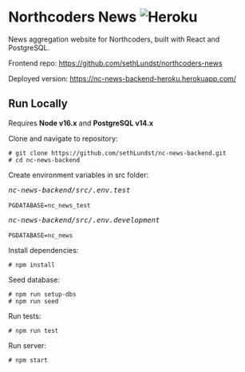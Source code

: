 # Northcoders News ![Heroku](https://pyheroku-badge.herokuapp.com/?app=nc-news-lundst&style=plastic) 

News aggregation website for Northcoders, built with React and PostgreSQL.

Frontend repo: https://github.com/sethLundst/northcoders-news

Deployed version: https://nc-news-backend-heroku.herokuapp.com/

## Run Locally

Requires **Node v16.x** and **PostgreSQL v14.x**

Clone and navigate to repository:

    # git clone https://github.com/sethLundst/nc-news-backend.git
    # cd nc-news-backend

Create environment variables in src folder:

<pre>
<i>nc-news-backend/src/.env.test</i>

<code>PGDATABASE=nc_news_test</code>
</pre>

<pre>
<i>nc-news-backend/src/.env.development</i>

<code>PGDATABASE=nc_news</code>
</pre>

Install dependencies:

    # npm install

Seed database:

    # npm run setup-dbs
    # npm run seed

Run tests:

    # npm run test

Run server:

    # npm start
